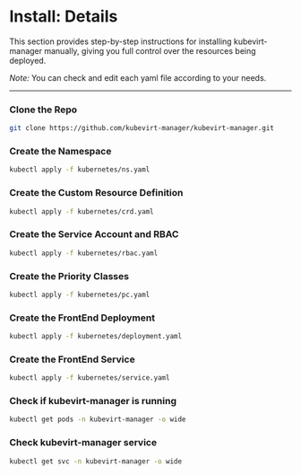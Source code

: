 # Install: Details

This section provides step-by-step instructions for installing kubevirt-manager manually, giving you full control over the resources being deployed.  
    
*Note:* You can check and edit each yaml file according to your needs.

---

### Clone the Repo
```sh
git clone https://github.com/kubevirt-manager/kubevirt-manager.git
```
### Create the Namespace
```sh
kubectl apply -f kubernetes/ns.yaml
```
### Create the Custom Resource Definition
```sh
kubectl apply -f kubernetes/crd.yaml
```
### Create the Service Account and RBAC
```sh
kubectl apply -f kubernetes/rbac.yaml
```
### Create the Priority Classes
```sh
kubectl apply -f kubernetes/pc.yaml
```
### Create the FrontEnd Deployment
```sh
kubectl apply -f kubernetes/deployment.yaml
```
### Create the FrontEnd Service
```sh
kubectl apply -f kubernetes/service.yaml
```
### Check if kubevirt-manager is running
```sh
kubectl get pods -n kubevirt-manager -o wide
```
### Check kubevirt-manager service
```sh
kubectl get svc -n kubevirt-manager -o wide
```